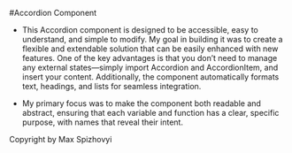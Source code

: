 #Accordion Component

- This Accordion component is designed to be accessible, easy to understand, and simple to modify. My goal in building it was to create a flexible and extendable solution that can be easily enhanced with new features. One of the key advantages is that you don’t need to manage any external states—simply import Accordion and AccordionItem, and insert your content. Additionally, the component automatically formats text, headings, and lists for seamless integration.

- My primary focus was to make the component both readable and abstract, ensuring that each variable and function has a clear, specific purpose, with names that reveal their intent.

Copyright by Max Spizhovyi
